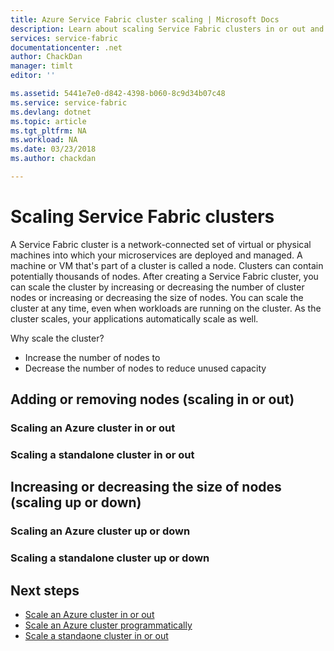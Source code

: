 ```yaml
---
title: Azure Service Fabric cluster scaling | Microsoft Docs
description: Learn about scaling Service Fabric clusters in or out and up or down.
services: service-fabric
documentationcenter: .net
author: ChackDan
manager: timlt
editor: ''

ms.assetid: 5441e7e0-d842-4398-b060-8c9d34b07c48
ms.service: service-fabric
ms.devlang: dotnet
ms.topic: article
ms.tgt_pltfrm: NA
ms.workload: NA
ms.date: 03/23/2018
ms.author: chackdan

---
```

# Scaling Service Fabric clusters
A Service Fabric cluster is a network-connected set of virtual or physical machines into which your microservices are deployed and managed. A machine or VM that's part of a cluster is called a node. Clusters can contain potentially thousands of nodes. After creating a Service Fabric cluster, you can scale the cluster by increasing or decreasing the number of cluster nodes or increasing or decreasing the size of nodes.  You can scale the cluster at any time, even when workloads are running on the cluster.  As the cluster scales, your applications automatically scale as well.

Why scale the cluster?
- Increase the number of nodes to
- Decrease the number of nodes to reduce unused capacity

## Adding or removing nodes (scaling in or out)

### Scaling an Azure cluster in or out

### Scaling a standalone cluster in or out

## Increasing or decreasing the size of nodes (scaling up or down)

### Scaling an Azure cluster up or down

### Scaling a standalone cluster up or down


## Next steps
* [Scale an Azure cluster in or out](service-fabric-tutorial-scale-cluster.md)
* [Scale an Azure cluster programmatically](service-fabric-cluster-programmatic-scaling.md)
* [Scale a standaone cluster in or out](service-fabric-cluster-windows-server-add-remove-nodes.md)

